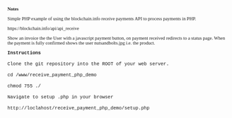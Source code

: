 <!DOCTYPE html PUBLIC "-//W3C//DTD HTML 4.01//EN" "http://www.w3.org/TR/html4/strict.dtd">
<html>
<head>
  <meta http-equiv="Content-Type" content="text/html; charset=utf-8">
  <meta http-equiv="Content-Style-Type" content="text/css">
  <title></title>
  <meta name="Generator" content="Cocoa HTML Writer">
  <meta name="CocoaVersion" content="1187">
  <style type="text/css">
    p.p1 {margin: 0.0px 0.0px 0.0px 0.0px; font: 10.5px 'Times New Roman'}
    p.p2 {margin: 0.0px 0.0px 0.0px 0.0px; font: 10.5px 'Times New Roman'; min-height: 11.0px}
    p.p3 {margin: 0.0px 0.0px 0.0px 0.0px; font: 10.5px Courier}
    p.p4 {margin: 0.0px 0.0px 0.0px 0.0px; font: 10.5px Courier; min-height: 13.0px}
  </style>
</head>
<body>
<p class="p1"><b>Notes</b></p>
<p class="p2"><b></b><br></p>
<p class="p1">Simple PHP example of using the blockchain.info receive payments API to process payments in PHP.</p>
<p class="p2"><br></p>
<p class="p1">https://blockchain.info/api/api_receive</p>
<p class="p2"><br></p>
<p class="p1">Show an invoice the the User with a javascript payment button, on payment received redirects to a status page. When the payment is fully confirmed shows the user nutsandbolts.jpg i.e. the product.</p>
<p class="p2"><br></p>
<p class="p3"><b>Instructions</b></p>
<p class="p4"><br></p>
<p class="p3">Clone the git repository into the ROOT of your web server.</p>
<p class="p4"><br></p>
<p class="p3">cd /www/receive_payment_php_demo</p>
<p class="p4"><br></p>
<p class="p3">chmod 755 ./</p>
<p class="p4"><br></p>
<p class="p3">Navigate to setup .php in your browser</p>
<p class="p4"><br></p>
<p class="p3">http://loclahost/receive_payment_php_demo/setup.php</p>
</body>
</html>
